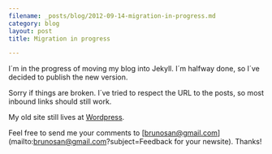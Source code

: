 ```yaml
---
filename: _posts/blog/2012-09-14-migration-in-progress.md
category: blog
layout: post
title: Migration in progress

---
```

I´m in the progress of moving my blog into Jekyll. I´m halfway done, so I´ve decided to publish the new version.

Sorry if things are broken. I´ve tried to respect the URL to the posts,
so most inbound links should still work.

My old site still lives at [Wordpress](http://nasonurb.wordpress.com).

Feel free to send me your comments to [brunosan@gmail.com](mailto:brunosan@gmail.com?subject=Feedback for your newsite). Thanks!
